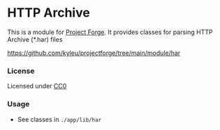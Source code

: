 # HTTP Archive

This is a module for [Project Forge](https://projectforge.dev). It provides classes for parsing HTTP Archive (*.har) files

https://github.com/kyleu/projectforge/tree/main/module/har

### License 

Licensed under [CC0](https://creativecommons.org/publicdomain/zero/1.0)

### Usage

- See classes in `./app/lib/har`
